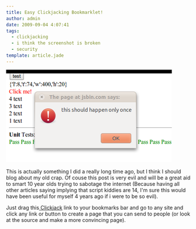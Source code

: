 ```yaml
---
title: Easy Clickjacking Bookmarklet!
author: admin
date: 2009-09-04 4:07:41
tags: 
  - clickjacking
  - i think the screenshot is broken
  - security
template: article.jade
---
```


[![](Screenshot-1.png "Screenshot-1")](Screenshot-1.png)

This is actually something I did a really long time ago, but I think I should blog about my old crap. Of couse this post is very evil and will be a great aid to smart 10 year olds trying to sabotage the internet (Because having all other articles saying implying that script kiddies are 14, I'm sure this would have been useful for myself 4 years ago if i were to be so evil).

Just drag this[ Clickjack](javascript:%28function%28%29%7Bsc%3Ddocument.createElement%28%27script%27%29%3Bsc.src%3D%27http%3A//www.antimatter15.com/misc/clickjack.js%27%3Bdocument.body.appendChild%28sc%29%7D%29%28%29) link to your bookmarks bar and go to any site and click any link or button to create a page that you can send to people (or look at the source and make a more convincing page).
